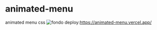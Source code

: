 # animated-menu
animated menu css
![fondo](https://user-images.githubusercontent.com/91487119/222304485-1ccf37fd-e9cf-4697-bef1-827c8e6609eb.png)
deploy:https://animated-menu.vercel.app/
